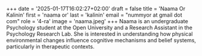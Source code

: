 +++
date = '2025-01-17T16:02:27+02:00'
draft = false
title = 'Naama Or Kalinin'
first = 'naama or'
last = 'kalinin'
email = "nummyor at gmail dot com"
role = '4-ra'
image = 'naama.jpeg'
+++
Naama is an undergraduate Psychology student at the Open University and a Research Assistant in the Psychology Research Lab. She is interested in understanding how physical environmental changes influence cognitive mechanisms and belief systems, particularly in therapeutic contexts.